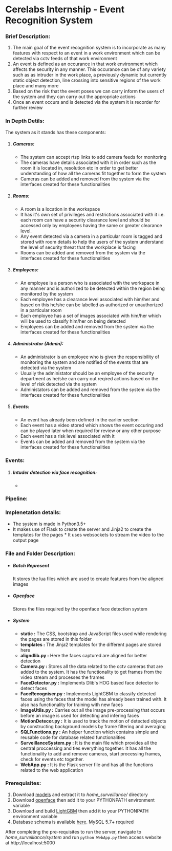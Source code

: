 # Cerelabs Internship - Event Recognition System
### Brief Description:
1. The main goal of the event recognition system is to incorporate as many features with respect to an event in a work environment which can be detected via cctv feeds of that work environment
2. An event is defined as an occurance in that work environment which affects the security in any manner. This occurance can be of any variety such as as intruder in the work place, a previously dynamic but currently static object detection, line crossing into sensitive regions of the work place  and many more
3. Based on the risk that the event poses we can carry inform the users of the system and they can carry out the appropriate actions
4. Once an event occurs and is detected via the system it is recorder for further review

### In Depth Detils:
The system as it stands has these components:
1. ##### Cameras:
   * The system can accept rtsp links to add camera feeds for monitoring
   * The cameras have details associated with it in order such as the room it is located in, resolution etc in order to get better understanding of how all the cameras fit together to form the system
   * Cameras can be added and removed from the system via the interfaces created for these functionalities
2. ##### Rooms:
   * A room is a location in the workspace
   * It has it's own set of privileges and restrictions associated with it i.e. each room can have a security clearance level and should be accessed only by employees having the same or greater clearance level.
   * Any event detected via a camera in a particular room is tagged and stored with room details to help the users of the system understand the level of security threat that the workplace is facing
   * Rooms can be added and removed from the system via the interfaces created for these functionalities
3. ##### Employees:
   * An employee is a person who is associated with the workspace in any manner and is authorized to be detected within the region being monitored by the system
   * Each employee has a clearance level associated with him/her and based on this he/she can be labelled as authorized or unauthorized in a particular room
   * Each employee has a set of images associated with him/her which will be used to classify him/her on being detected
   * Employees can be added and removed from the system via the interfaces created for these functionalities
4. ##### Administrator (Admin):
   * An administrator is an employee who is given the responsibility of monitoring the system and are notified of the events that are detected via the system
   * Usually the administator should be an employee of the security department as he/she can carry out reqired actions based on the level of risk detected via the system
   * Administators can be added and removed from the system via the interfaces created for these functionalities
5. ##### Events:
   * An event has already been defined in the earlier section
   * Each event has a video stored which shows the event occuring and can be played later when required for review or any other purpose
   * Each event has a risk level associated with it
   * Events can be added and removed from the system via the interfaces created for these functionalities
  
### Events:
1. ##### Intuder detection via face recognition: 
   * 

### Pipeline:


### Implenetation details:
   * The system is made in Python3.5+
   * It makes use of Flask to create the server and Jinja2 to create the templates for the pages
    * It uses websockets to stream the video to the output page

### File and Folder Description:
   * ##### Batch Represent
      It stores the lua files which are used to create features from the aligned images 
   * ##### Openface
     Stores the files required by the openface face detection system
   * ##### System
      * **static :** The CSS, bootstrap and JavaScript files used while rendering the pages are stored in this folder
      * **templates :** The Jinja2 templates for the different pages are stored here
      * **aligndlib.py :** Here the faces captured are aligned for better detection
      * **Camera.py :** Stores all the data related to the cctv cameras that are added to the system. It has the functionality to get frames from the video stream and processes the frames
      * **FaceDetector.py :** Implements Dlib's HOG based face detector to detect faces
      * **FaceRecogniser.py :** Implements LightGBM to classify detected faces using the faces that the model has already been trained with. It also has functionality for training with new faces
      * **ImageUtils.py :** Carries out all the image pre-processing that occurs before an image is used for detecting and infering faces
      * **MotionDetecor.py :** It is used to track the motion of detected objects by constructing background models by frame filtering and averaging
      * **SQLFunctions.py :** An helper function which contains simple and reusable code for database related functionalities
      * **SurveillanceSystem.py :** It is the main file which provides all the central proccessing and ties everything together. It has all the functionality to add and remove cameras, start processing frames, check for events etc
    together.
      * **WebApp.py :** It is the Flask server file and has all the functions related to the web application
### Prerequisites: 
1. Download [models](https://nofile.io/f/WQ1zrvx3XbA/models.tar.gz) and extract it to *home_surveillance/* directory  
2. Download [openface](https://github.com/cmusatyalab/openface) then add it to your PYTHONPATH environment variable
3. Download and build [LightGBM](https://lightgbm.readthedocs.io/en/latest/) then add it to your PYTHONPATH environment variable
4. Database schema is available [here](https://github.com/AkshatShetty101/CereLabs_Event_Recognition/blob/master/database.txt). MySQL 5.7+ required

After completing the pre-requisites to run the server, navigate to *home_surveillance/system* and run `python WebApp.py` then access website at http://localhost:5000


